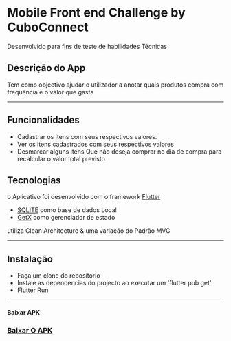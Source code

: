# Mobile Front end Challenge by CuboConnect

Desenvolvido para fins de teste de habilidades Técnicas


##  Descrição do App

Tem como objectivo ajudar o utilizador a anotar quais produtos compra com frequência e o valor que gasta

---

## Funcionalidades
- Cadastrar os itens com seus respectivos valores.
- Ver os itens cadastrados com seus respectivos valores
- Desmarcar alguns itens Que não deseja comprar no dia de compra para recalcular o valor total previsto
  

## Tecnologias

o Aplicativo foi desenvolvido com o framework [Flutter](https://flutter.dev/)

- [SQLITE](https://pub.dev/packages/sqflite) como base de dados Local
- [GetX](https://pub.dev/packages/get) como gerenciador de estado


utiliza Clean Architecture & uma variação do Padrão MVC

---
 ## Instalação
- Faça um clone  do repositório
- Instale  as dependencias do projecto ao executar um  'flutter pub get'
- Flutter Run

---

#### Baixar APK
### [Baixar O APK](https://www.mediafire.com/file/0d8qym9t8y5lfpw/CuboReminder.apk/file)

